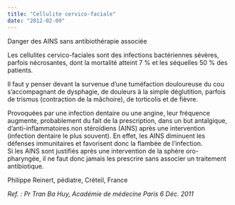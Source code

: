 ```yaml
---
title: "Cellulite cervico-faciale"
date: "2012-02-09"
---
```


Danger des AINS sans antibiothérapie associée

Les cellulites cervico-faciales sont des infections bactériennes sévères, parfois nécrosantes, dont la mortalité atteint 7 % et les séquelles 50 % des patients.

Il faut y penser devant la survenue d’une tuméfaction douloureuse du cou s’accompagnant de dysphagie, de douleurs à la simple déglutition, parfois de trismus (contraction de la mâchoire), de torticolis et de fièvre.

Provoquées par une infection dentaire ou une angine, leur fréquence augmente, probablement du fait de la prescription, dans un but antalgique, d’anti-inflammatoires non stéroïdiens (AINS) après une intervention (infection dentaire le plus souvent). En effet, les AINS diminuent les défenses immunitaires et favorisent donc la flambée de l’infection.  
Si les AINS sont justifiés après une intervention de la sphère oro-pharyngée, il ne faut donc jamais les prescrire sans associer un traitement antibiotique.

Philippe Reinert, pédiatre, Créteil, France

*Ref. : Pr Tran Ba Huy, Académie de médecine Paris 6 Déc. 2011*

